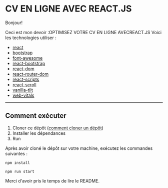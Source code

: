 # CV EN LIGNE AVEC REACT.JS


Bonjour!

Ceci est mon devoir :OPTIMISEZ VOTRE CV EN LIGNE AVECREACT.JS
Voici les technologies utiliser :

- [react](https://fr.legacy.reactjs.org/)
- [bootstrap](https://getbootstrap.com/)
- [font-awesome](https://fontawesome.com/)
- [react-bootstrap](https://react-bootstrap.netlify.app/)
- [react-dom](https://fr.legacy.reactjs.org/docs/react-dom.html)
- [react-router-dom](https://reactrouter.com/en/main)
- [react-scripts](https://www.npmjs.com/package/react-scripts)
- [react-scroll](https://www.npmjs.com/package/react-scroll?activeTab=readme)
- [vanilla-tilt](https://www.npmjs.com/package/vanilla-tilt)
- [web-vitals](https://www.npmjs.com/package/vanilla-tilt)

---

## Comment exécuter

1. Cloner ce dépôt ([comment cloner un dépôt](https://docs.github.com/en/repositories/creating-and-managing-repositories/cloning-a-repository))
2. Installer les dépendances
3. Run

Après avoir cloné le dépôt sur votre machine, exécutez les commandes suivantes :

```
npm install
```

```
npm run start
```

Merci d'avoir pris le temps de lire le README.

